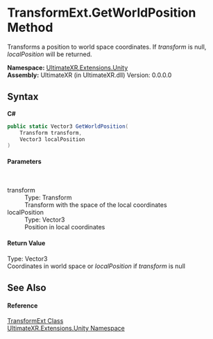 # TransformExt.GetWorldPosition Method 
 

Transforms a position to world space coordinates. If *transform* is null, *localPosition* will be returned.

**Namespace:**&nbsp;<a href="N_UltimateXR_Extensions_Unity">UltimateXR.Extensions.Unity</a><br />**Assembly:**&nbsp;UltimateXR (in UltimateXR.dll) Version: 0.0.0.0

## Syntax

**C#**<br />
``` C#
public static Vector3 GetWorldPosition(
	Transform transform,
	Vector3 localPosition
)
```


#### Parameters
&nbsp;<dl><dt>transform</dt><dd>Type: Transform<br />Transform with the space of the local coordinates</dd><dt>localPosition</dt><dd>Type: Vector3<br />Position in local coordinates</dd></dl>

#### Return Value
Type: Vector3<br />Coordinates in world space or *localPosition* if *transform* is null

## See Also


#### Reference
<a href="T_UltimateXR_Extensions_Unity_TransformExt">TransformExt Class</a><br /><a href="N_UltimateXR_Extensions_Unity">UltimateXR.Extensions.Unity Namespace</a><br />